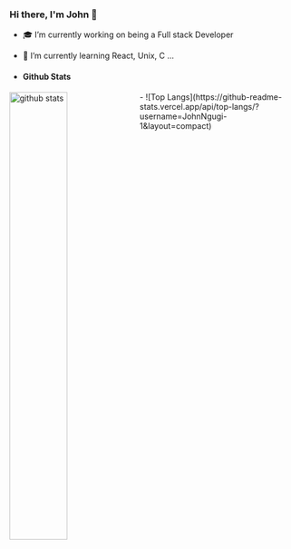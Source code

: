 ### Hi there, I'm John 👋

<!--
**JohnNgugi-1/JohnNgugi-1** is a ✨ _special_ ✨ repository because its `README.md` (this file) appears on your GitHub profile.

Here are some ideas to get you started:

- 🔭 I’m currently working on 
- 🌱 I’m currently learning full stack engineer
- 👯 I’m looking to collaborate on ...
- 🤔 I’m looking for help with ...
/*- 💬 Ask me about ...
- 📫 How to reach me: ...
- 😄 Pronouns: ...
- ⚡ Fun fact: ...
-->
- :mortar_board: I’m currently working on being a Full stack Developer 
- 🌱 I’m currently learning React, Unix, C ...

- #### Github Stats
<img src="https://github-readme-stats.vercel.app/api?username=JohnNgugi-1&show_icons=true&theme=gotham" alt="github stats" width="45%" align="left"/>
-
 ![Top Langs](https://github-readme-stats.vercel.app/api/top-langs/?username=JohnNgugi-1&layout=compact)
